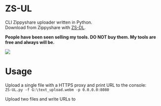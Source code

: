 # ZS-UL
CLI Zippyshare uploader written in Python.   
Download from Zippyshare with [ZS-DL](https://github.com/Sorrow446/ZS-DL). 

**People have been seen selling my tools. DO NOT buy them. My tools are free and always will be.**

![](https://orion.feralhosting.com/sorrow/share/ZS-UL.png)

# Usage
Upload a single file with a HTTPS proxy and print URL to the console:    
`ZS-UL.py -f G:\text_upload.webm -p 0.0.0.0:8080`

Upload two files and write URLs to <script path>\out.txt:    
`ZS-UL.py -f G:\text_upload.webm G:\text_upload_2.webm -o out.txt`

```
 _____ _____     _____ __
|__   |   __|___|  |  |  |
|   __|__   |___|  |  |  |__
|_____|_____|   |_____|_____|

usage: ZS-UL.py [-h] -f FILES [FILES ...] [-pv] [-p PROXY] [-o OUTPUT] [-n]

optional arguments:
  -h, --help            show this help message and exit
  -f FILES [FILES ...], --files FILES [FILES ...]
                        Paths of files to upload separated by a space.
  -pv, --private        Set uploaded files to private.
  -p PROXY, --proxy PROXY
                        HTTPS only. <IP>:<port>.
  -o OUTPUT, --output OUTPUT
                        Path of text file to write URLs to.
  -n, --no-wipe         Don't wipe output text file before writing to it.
  ```
